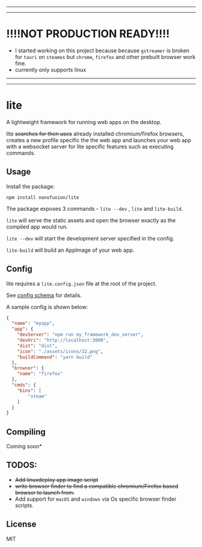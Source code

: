 ___
___
# !!!!NOT PRODUCTION READY!!!!
- I started working on this project because because `gstreamer` is broken for `tauri` on `steamos` but `chrome`, `firefox` and other prebuilt browser work fine.
- currently only supports linux 
___
___

# lite

A lightweight framework for running web apps on the desktop.

lite ~~searches for then uses~~ already installed chromium/firefox browsers, creates a new profile specific the the web app and launches your web app with a websocket server for lite specific features such as executing commands.

## Usage

Install the package:

```
npm install nanofuxion/lite
```

The package exposes 3 commands - `lite --dev` ,  `lite` and `lite-build`. 

`lite` will serve the static assets and open the browser exactly as the compiled app would run.

`lite --dev` will start the development server specified in the config. 

`lite-build` will build an AppImage of your web app. 

## Config

lite requires a `lite.config.json` file at the root of the project. 

See [config schema](schema.json) for details.

A sample config is shown below:

```json
{
  "name": "myapp",
  "app": { 
    "devServer": "npm run my_framework_dev_server",
    "devUri": "http://localhost:3000",
    "dist": "dist",
    "icon": "./assets/icons/32.png",
    "buildCommand": "yarn build"
  },
  "browser": {
    "name": "firefox"
  },
  "cmds": {
    "bins": [
        "steam"
    ]  
  }
}
```

## Compiling

Coming soon*


## TODOS:

- ~~Add linuxdeploy app image script~~
- ~~write browser finder to find a compatible chromium/Firefox based browser to launch from.~~
- Add support for `macOS` and `windows` via Os specific browser finder scripts.


## License

MIT
